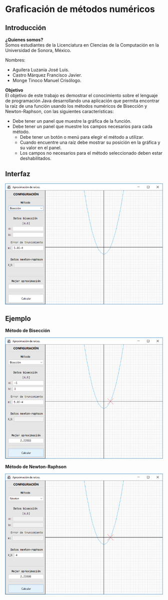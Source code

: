 # Graficación de métodos numéricos

## Introducción

**¿Quienes somos?**  
Somos estudiantes de la Licenciatura en CIencias de la Computación en la Universidad de Sonora, México.

Nombres:
- Aguilera Luzania José Luis.
- Castro Márquez Francisco Javier.
- Monge Tinoco Manuel Crisólogo.

**Objetivo**  
El objetivo de este trabajo es demostrar el conocimiento sobre el lenguaje de programación Java desarrollando una aplicación que permita encontrar la raíz de una función usando los métodos numéricos de Bisección y Newton-Raphson, con las siguientes características:
- Debe tener un panel que muestre la gráfica de la función.
- Debe tener un panel que muestre los campos necesarios para cada método.
	- Debe tener un botón o menú para elegir el método a utilizar.
	- Cuando encuentre una raíz debe mostrar su posición en la gráfica y su valor en el panel.
	- Los campos no necesarios para el método seleccionado deben estar deshabilitados.

## Interfaz

<p align="center">
  <img  src="Imagenes/nuevaUI.png">
</p>


## Ejemplo

**Método de Bisección**
<p align="center">
  <img  src="Imagenes/nuevaUIBiseccion.png">
</p>

**Método de Newton-Raphson**
<p align="center">
  <img  src="Imagenes/nuevaUINewton.png">
</p>
